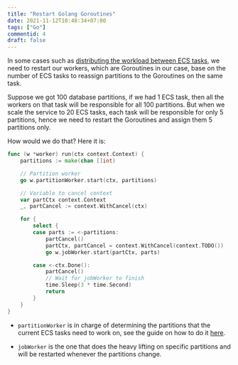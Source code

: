 ```yaml
---
title: "Restart Golang Goroutines"
date: 2021-11-12T10:48:34+07:00
tags: ["Go"]
commentid: 4
draft: false
---
```


In some cases such as [distributing the workload between ECS tasks][1], we need to
restart our workers, which are Goroutines in our case, base on the number of
ECS tasks to reassign partitions to the Goroutines on the same task.

Suppose we got 100 database partitions, if we had 1 ECS task, then all the
workers on that task will be responsible for all 100 partitions. But when we
scale the service to 20 ECS tasks, each task will be responsible for only
5 partitions, hence we need to restart the Goroutines and assign them
5 partitions only.

How would we do that? Here it is:


```go
func (w *worker) run(ctx context.Context) {
	partitions := make(chan []int)

	// Partition worker
	go w.partitionWorker.start(ctx, partitions)

	// Variable to cancel context
	var partCtx context.Context
	_, partCancel := context.WithCancel(ctx)

	for {
		select {
		case parts := <-partitions:
			partCancel()
			partCtx, partCancel = context.WithCancel(context.TODO())
			go w.jobWorker.start(partCtx, parts)

		case <-ctx.Done():
			partCancel()
			// Wait for jobWorker to finish
			time.Sleep(3 * time.Second)
			return
		}
	}
}

```

- `partitionWorker` is in charge of determining the partitions that the current
  ECS tasks need to work on, see the guide on how to do it [here][1].

- `jobWorker` is the one that does the heavy lifting on specific partitions
  and will be restarted whenever the partitions change.



[1]: /posts/distribute-workload-in-ecs-tasks
